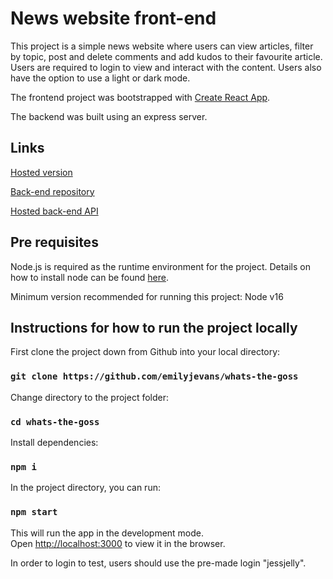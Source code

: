 # News website front-end

This project is a simple news website where users can view articles, filter by topic, post and delete comments and add kudos to their favourite article. Users are required to login to view and interact with the content. Users also have the option to use a light or dark mode. 

The frontend project was bootstrapped with [Create React App](https://github.com/facebook/create-react-app).

The backend was built using an express server. 

## Links

[Hosted version](https://mystifying-einstein-e278c9.netlify.app)

[Back-end repository](https://github.com/emilyjevans/nc_news)

[Hosted back-end API](https://whats-the-goss.herokuapp.com/api/)

## Pre requisites

Node.js is required as the runtime environment for the project. Details on how to install node can be found [here](https://nodejs.org/en/download/current/).

Minimum version recommended for running this project: Node v16

## Instructions for how to run the project locally

First clone the project down from Github into your local directory:

### `git clone https://github.com/emilyjevans/whats-the-goss`

Change directory to the project folder:

### `cd whats-the-goss`

Install dependencies:

### `npm i`

In the project directory, you can run:

### `npm start`

This will run the app in the development mode.\
Open [http://localhost:3000](http://localhost:3000) to view it in the browser.

In order to login to test, users should use the pre-made login "jessjelly".
